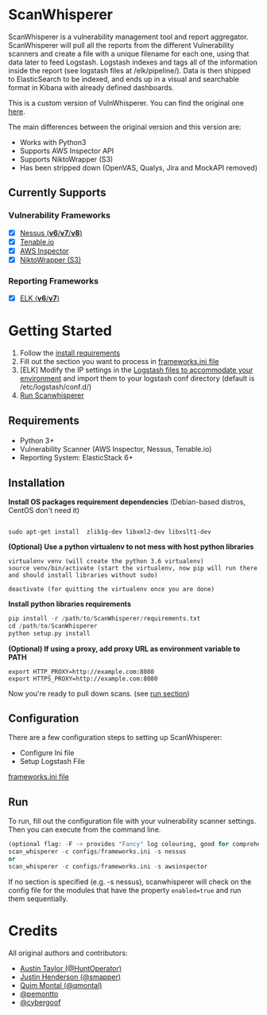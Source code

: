 ScanWhisperer
===============

ScanWhisperer is a vulnerability management tool and report aggregator. ScanWhisperer will pull all the reports from the different Vulnerability scanners and create a file with a unique filename for each one, using that data later to feed Logstash. Logstash indexes and tags all of the information inside the report (see logstash files at /elk/pipeline/). Data is then shipped to ElasticSearch to be indexed, and ends up in a visual and searchable format in Kibana with already defined dashboards.

This is a custom version of VulnWhisperer. You can find the original one <a href="https://github.com/HASecuritySolutions/VulnWhisperer">here</a>.

The main differences between the original version and this version are:
- Works with Python3
- Supports AWS Inspector API
- Supports NiktoWrapper (S3)
- Has been stripped down (OpenVAS, Qualys, Jira and MockAPI removed)

Currently Supports
-----------------

### Vulnerability Frameworks

- [X] [Nessus (**v6**/**v7**/**v8**)](https://www.tenable.com/products/nessus/nessus-professional)
- [X] [Tenable.io](https://www.tenable.com/products/tenable-io)
- [X] [AWS Inspector](https://aws.amazon.com/it/inspector/)
- [X] [NiktoWrapper (S3)](https://github.com/AlbertoMarziali/NiktoWrapper)

### Reporting Frameworks

- [X] [ELK (**v6**/**v7**)](https://www.elastic.co/elk-stack)



Getting Started
===============

1) Follow the [install requirements](#installreq)
2) Fill out the section you want to process in <a href="https://github.com/AlbertoMarziali/ScanWhisperer/blob/configs/frameworks.ini">frameworks.ini file</a>
3) [ELK] Modify the IP settings in the <a href="https://github.com/AlbertoMarziali/ScanWhisperer/elk/pipeline">Logstash files to accommodate your environment</a> and import them to your logstash conf directory (default is /etc/logstash/conf.d/)
4) [Run Scanwhisperer](#run)

Requirements
-------------
####
*   Python 3+
*   Vulnerability Scanner (AWS Inspector, Nessus, Tenable.io)
*   Reporting System: ElasticStack 6+

<a id="installreq">Installation</a>
--------------------
**Install OS packages requirement dependencies** (Debian-based distros, CentOS don't need it)
```shell

sudo apt-get install  zlib1g-dev libxml2-dev libxslt1-dev 
```

**(Optional) Use a python virtualenv to not mess with host python libraries**
```shell
virtualenv venv (will create the python 3.6 virtualenv)
source venv/bin/activate (start the virtualenv, now pip will run there and should install libraries without sudo)

deactivate (for quitting the virtualenv once you are done)
```

**Install python libraries requirements**

```python
pip install -r /path/to/ScanWhisperer/requirements.txt
cd /path/to/ScanWhisperer
python setup.py install
```

**(Optional) If using a proxy, add proxy URL as environment variable to PATH**
```shell
export HTTP_PROXY=http://example.com:8080
export HTTPS_PROXY=http://example.com:8080
```

Now you're ready to pull down scans. (see <a href="#run">run section</a>)

Configuration
-----

There are a few configuration steps to setting up ScanWhisperer:
*   Configure Ini file
*   Setup Logstash File

<a href="https://github.com/AlbertoMarziali/ScanWhisperer/blob/configs/frameworks.ini">frameworks.ini file</a>

<a id="run">Run</a>
-----
To run, fill out the configuration file with your vulnerability scanner settings. Then you can execute from the command line.
```python
(optional flag: -F -> provides "Fancy" log colouring, good for comprehension when manually executing ScanWhisperer)
scan_whisperer -c configs/frameworks.ini -s nessus 
or
scan_whisperer -c configs/frameworks.ini -s awsinspector

```
If no section is specified (e.g. -s nessus), scanwhisperer will check on the config file for the modules that have the property `enabled=true` and run them sequentially.



Credits
===============
All original authors and contributors:
   - [Austin Taylor (@HuntOperator)](https://github.com/austin-taylor)
   - [Justin Henderson (@smapper)](https://github.com/SMAPPER)
   - [Quim Montal (@qmontal)](https://github.com/qmontal)
   - [@pemontto](https://github.com/pemontto)
   - [@cybergoof](https://github.com/cybergoof)
